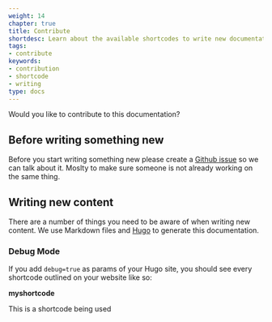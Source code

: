 ```yaml
---
weight: 14
chapter: true
title: Contribute
shortdesc: Learn about the available shortcodes to write new documentation.
tags:
- contribute
keywords:
- contribution
- shortcode
- writing
type: docs
---
```


Would you like to contribute to this documentation?

## Before writing something new

Before you start writing something new please create a [Github issue](https://github.com/CleverCloud/documentation/issues) so we can talk about it. Moslty to make sure someone is not already working on the same thing.

## Writing new content

There are a number of things you need to be aware of when writing new content. We use Markdown files and [Hugo](https://gohugo.io/) to generate this documentation.

### Debug Mode

If you add `debug=true` as params of your Hugo site, you should see every shortcode outlined on your website like so:

<div class="shortcode-debug"><strong>myshortcode </strong><p>This is a shortcode being used</div>